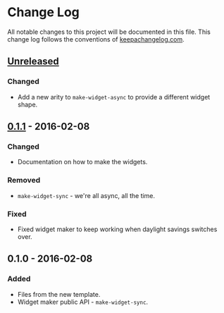 # Change Log
All notable changes to this project will be documented in this file. This change log follows the conventions of [keepachangelog.com](http://keepachangelog.com/).

## [Unreleased][unreleased]
### Changed
- Add a new arity to `make-widget-async` to provide a different widget shape.

## [0.1.1] - 2016-02-08
### Changed
- Documentation on how to make the widgets.

### Removed
- `make-widget-sync` - we're all async, all the time.

### Fixed
- Fixed widget maker to keep working when daylight savings switches over.

## 0.1.0 - 2016-02-08
### Added
- Files from the new template.
- Widget maker public API - `make-widget-sync`.

[unreleased]: https://github.com/your-name/sudoku-solver/compare/0.1.1...HEAD
[0.1.1]: https://github.com/your-name/sudoku-solver/compare/0.1.0...0.1.1
